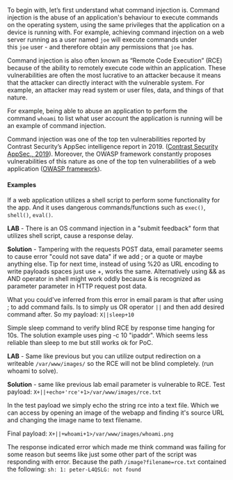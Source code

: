 To begin with, let’s first understand what command injection is. Command injection is the abuse of an application's behaviour to execute commands on the operating system, using the same privileges that the application on a device is running with. For example, achieving command injection on a web server running as a user named `joe` will execute commands under this `joe` user - and therefore obtain any permissions that `joe` has.

Command injection is also often known as “Remote Code Execution” (RCE) because of the ability to remotely execute code within an application. These vulnerabilities are often the most lucrative to an attacker because it means that the attacker can directly interact with the vulnerable system. For example, an attacker may read system or user files, data, and things of that nature.  

For example, being able to abuse an application to perform the command `whoami` to list what user account the application is running will be an example of command injection.

Command injection was one of the top ten vulnerabilities reported by Contrast Security’s AppSec intelligence report in 2019. ([Contrast Security AppSec., 2019](https://www.contrastsecurity.com/security-influencers/insights-appsec-intelligence-report)). Moreover, the OWASP framework constantly proposes vulnerabilities of this nature as one of the top ten vulnerabilities of a web application ([OWASP framework](https://owasp.org/www-project-top-ten/)).

#### Examples

If a web application utilizes a shell script to perform some functionality for the app.
And it uses dangerous commands/functions such as `exec()`, `shell()`, `eval()`.

**LAB** - There is an OS command injection in a "submit feedback" form that utilizes shell script, cause a response delay.

**Solution** - Tampering with the requests POST data, email parameter seems to cause error "could not save data" if we add ; or a quote or maybe anything else.
Tip for next time, instead of using %20 as URL encoding to write payloads spaces just use +, works the same.
Alternatively using && as AND operator in shell might work oddly because & is recognized as parameter parameter in HTTP request post data.

What you could've inferred from this error in email param is that after using ; to add command fails.
Is to simply us OR operator `||` and then add desired command after.
So my payload: `X||sleep+10`

Simple sleep command to verify blind RCE by response time hanging for 10s.
The solution example uses ping -c 10 "ipaddr".
Which seems less reliable than sleep to me but still works ok for PoC.


**LAB** - Same like previous but you can utilize output redirection on a writeable `/var/www/images/` so the RCE will not be blind completely. (run whoami to solve).

**Solution** - same like previous lab email parameter is vulnerable to RCE.
Test payload:   `X+||+echo+'rce'+1>/var/www/images/rce.txt`

In the test payload we simply echo the string rce into a text file.
Which we can access by opening an image of the webapp and finding it's source URL and changing the image name to text filename.

Final payload: `X+||+whoami+1>/var/www/images/whoami.png`

The response indicated error which made me think command was failing for some reason but seems like just some other part of the script was responding with error.
Because the path `/image?filename=rce.txt` contained the following:
`sh: 1: peter-L4QSLG: not found`


